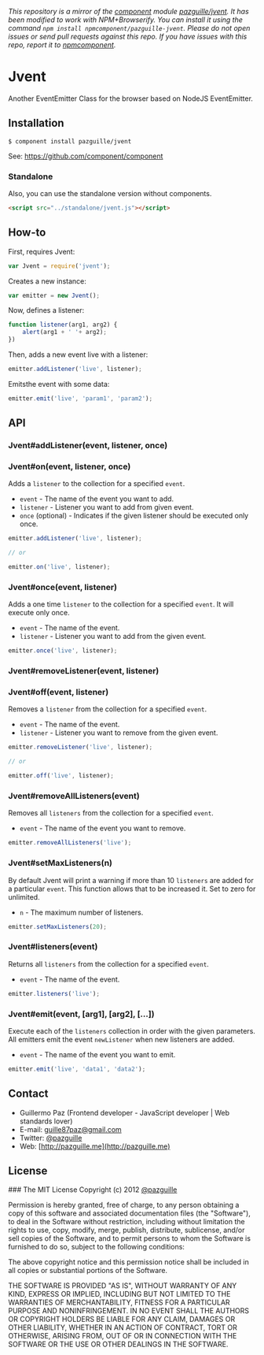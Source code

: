 *This repository is a mirror of the [component](http://component.io) module [pazguille/jvent](http://github.com/pazguille/jvent). It has been modified to work with NPM+Browserify. You can install it using the command `npm install npmcomponent/pazguille-jvent`. Please do not open issues or send pull requests against this repo. If you have issues with this repo, report it to [npmcomponent](https://github.com/airportyh/npmcomponent).*
# Jvent

  Another EventEmitter Class for the browser based on NodeJS EventEmitter.

## Installation

    $ component install pazguille/jvent

See: https://github.com/component/component

### Standalone
Also, you can use the standalone version without components.
```html
<script src="../standalone/jvent.js"></script>
```

## How-to

First, requires Jvent:
```js
var Jvent = require('jvent');
```

 Creates a new instance:
```js
var emitter = new Jvent();
```

Now, defines a listener:
```js
function listener(arg1, arg2) {
    alert(arg1 + ' '+ arg2);
})
```

Then, adds a new event live with a listener:
```js
emitter.addListener('live', listener);
```

Emitsthe event with some data:
```js
emitter.emit('live', 'param1', 'param2');
```

## API

### Jvent#addListener(event, listener, once)
### Jvent#on(event, listener, once)
Adds a `listener` to the collection for a specified `event`.
- `event` - The name of the event you want to add.
- `listener` - Listener you want to add from given event.
- `once` (optional) - Indicates if the given listener should be executed only once.

```js
emitter.addListener('live', listener);

// or

emitter.on('live', listener);
```

### Jvent#once(event, listener)
Adds a one time `listener` to the collection for a specified `event`. It will execute only once.
- `event` - The name of the event.
- `listener` - Listener you want to add from the given event.

```js
emitter.once('live', listener);
```

### Jvent#removeListener(event, listener)
### Jvent#off(event, listener)
Removes a `listener` from the collection for a specified `event`.
- `event` - The name of the event.
- `listener` - Listener you want to remove from the given event.

```js
emitter.removeListener('live', listener);

// or

emitter.off('live', listener);
```

### Jvent#removeAllListeners(event)
Removes all `listeners` from the collection for a specified `event`.
- `event` - The name of the event you want to remove.

```js
emitter.removeAllListeners('live');
```

### Jvent#setMaxListeners(n)
By default Jvent will print a warning if more than 10 `listeners` are added for a particular `event`. This function allows that to be increased it. Set to zero for unlimited.
- `n` - The maximum number of listeners.

```js
emitter.setMaxListeners(20);
```

### Jvent#listeners(event)
Returns all `listeners` from the collection for a specified `event`.
- `event` - The name of the event.

```js
emitter.listeners('live');
```

### Jvent#emit(event, [arg1], [arg2], [...])
Execute each of the `listeners` collection in order with the given parameters.
All emitters emit the event `newListener` when new listeners are added.
- `event` - The name of the event you want to emit.

```js
emitter.emit('live', 'data1', 'data2');
```

## Contact
- Guillermo Paz (Frontend developer - JavaScript developer | Web standards lover)
- E-mail: [guille87paz@gmail.com](mailto:guille87paz@gmail.com)
- Twitter: [@pazguille](http://twitter.com/pazguille)
- Web: [http://pazguille.me](http://pazguille.me)


## License
### The MIT License
Copyright (c) 2012 [@pazguille](http://twitter.com/pazguille)

Permission is hereby granted, free of charge, to any person obtaining a copy
of this software and associated documentation files (the "Software"), to deal
in the Software without restriction, including without limitation the rights
to use, copy, modify, merge, publish, distribute, sublicense, and/or sell
copies of the Software, and to permit persons to whom the Software is
furnished to do so, subject to the following conditions:

The above copyright notice and this permission notice shall be included in
all copies or substantial portions of the Software.

THE SOFTWARE IS PROVIDED "AS IS", WITHOUT WARRANTY OF ANY KIND, EXPRESS OR
IMPLIED, INCLUDING BUT NOT LIMITED TO THE WARRANTIES OF MERCHANTABILITY,
FITNESS FOR A PARTICULAR PURPOSE AND NONINFRINGEMENT. IN NO EVENT SHALL THE
AUTHORS OR COPYRIGHT HOLDERS BE LIABLE FOR ANY CLAIM, DAMAGES OR OTHER
LIABILITY, WHETHER IN AN ACTION OF CONTRACT, TORT OR OTHERWISE, ARISING FROM,
OUT OF OR IN CONNECTION WITH THE SOFTWARE OR THE USE OR OTHER DEALINGS IN
THE SOFTWARE.
